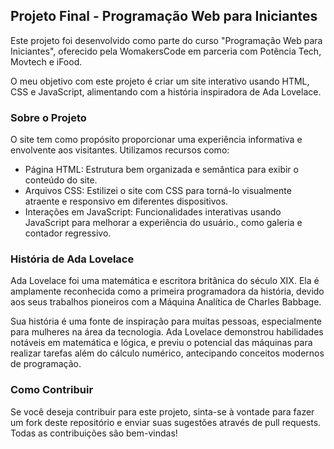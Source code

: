 ## Projeto Final - Programação Web para Iniciantes

Este projeto foi desenvolvido como parte do curso "Programação Web para Iniciantes", oferecido pela WomakersCode em parceria com Potência Tech, Movtech e iFood.

O meu objetivo com este projeto é criar um site interativo usando HTML, CSS e JavaScript, alimentando com a história inspiradora de Ada Lovelace.

### Sobre o Projeto

O site tem como propósito proporcionar uma experiência informativa e envolvente aos visitantes. Utilizamos recursos como:

- Página HTML: Estrutura bem organizada e semântica para exibir o conteúdo do site.
- Arquivos CSS: Estilizei o site com CSS para torná-lo visualmente atraente e responsivo em diferentes dispositivos.
- Interações em JavaScript: Funcionalidades interativas usando JavaScript para melhorar a experiência do usuário., como galeria e contador regressivo.

### História de Ada Lovelace

Ada Lovelace foi uma matemática e escritora britânica do século XIX. Ela é amplamente reconhecida como a primeira programadora da história, devido aos seus trabalhos pioneiros com a Máquina Analítica de Charles Babbage.

Sua história é uma fonte de inspiração para muitas pessoas, especialmente para mulheres na área da tecnologia. Ada Lovelace demonstrou habilidades notáveis ​​em matemática e lógica, e previu o potencial das máquinas para realizar tarefas além do cálculo numérico, antecipando conceitos modernos de programação.

### Como Contribuir

Se você deseja contribuir para este projeto, sinta-se à vontade para fazer um fork deste repositório e enviar suas sugestões através de pull requests. Todas as contribuições são bem-vindas!
